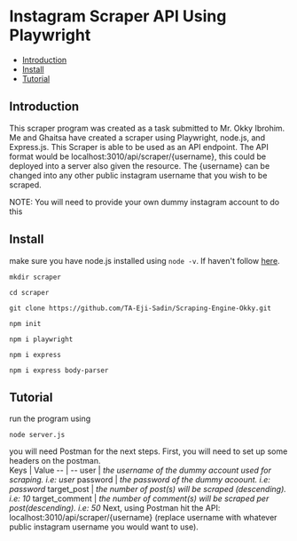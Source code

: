 # Instagram Scraper API Using Playwright
- [Introduction](#Introduction)
- [Install](#Install)
- [Tutorial](#tutorial)
## Introduction
This scraper program was created as a task submitted to Mr. Okky Ibrohim. Me and Ghaitsa have created a scraper using Playwright, node.js, and Express.js. This Scraper is able to be used as an API endpoint. The API format would be localhost:3010/api/scraper/{username}, this could be deployed into a server also given the resource. The {username} can be changed into any other public instagram username that you wish to be scraped. 

NOTE: You will need to provide your own dummy instagram account to do this
## Install
make sure you have node.js installed using ```node -v```. If haven't follow [here](https://nodejs.org/en/download).
```
mkdir scraper
```

```
cd scraper
```

```
git clone https://github.com/TA-Eji-Sadin/Scraping-Engine-Okky.git
```
```
npm init
```
```
npm i playwright
```
```
npm i express
```
```
npm i express body-parser
```
## Tutorial
run the program using
```
node server.js
```
you will need Postman for the next steps. First, you will need to set up some headers on the postman.<br>
Keys | Value
-- | --
user | _the username of the dummy account used for scraping. i.e: user_ 
password | _the password of the dummy acoount. i.e: password_
target_post | _the number of post(s) will be scraped (descending). i.e: 10_
target_comment | _the number of comment(s) will be scraped per post(descending). i.e: 50_
Next, using Postman hit the API: localhost:3010/api/scraper/{username} (replace username with whatever public instagram username you would want to use). 
